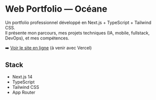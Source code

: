 # Web Portfolio — Océane

Un portfolio professionnel développé en Next.js + TypeScript + Tailwind CSS.  
Il présente mon parcours, mes projets techniques (IA, mobile, fullstack, DevOps), et mes compétences.

➡️ [Voir le site en ligne](https://...) (à venir avec Vercel)

## Stack
- Next.js 14
- TypeScript
- Tailwind CSS
- App Router
